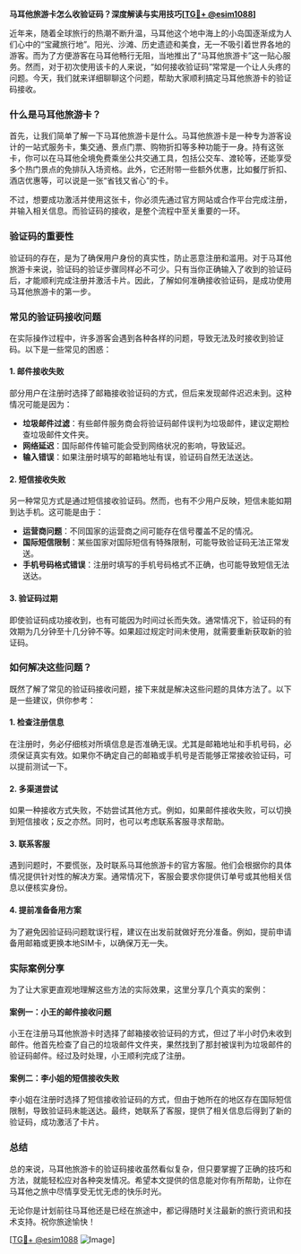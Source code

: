 **马耳他旅游卡怎么收验证码？深度解读与实用技巧[[TG💪+ @esim1088](https://t.me/s/esim1088)]**

近年来，随着全球旅行的热潮不断升温，马耳他这个地中海上的小岛国逐渐成为人们心中的“宝藏旅行地”。阳光、沙滩、历史遗迹和美食，无一不吸引着世界各地的游客。而为了方便游客在马耳他畅行无阻，当地推出了“马耳他旅游卡”这一贴心服务。然而，对于初次使用该卡的人来说，“如何接收验证码”常常是一个让人头疼的问题。今天，我们就来详细聊聊这个问题，帮助大家顺利搞定马耳他旅游卡的验证码接收。

### 什么是马耳他旅游卡？

首先，让我们简单了解一下马耳他旅游卡是什么。马耳他旅游卡是一种专为游客设计的一站式服务卡，集交通、景点门票、购物折扣等多种功能于一身。持有这张卡，你可以在马耳他全境免费乘坐公共交通工具，包括公交车、渡轮等，还能享受多个热门景点的免排队入场资格。此外，它还附带一些额外优惠，比如餐厅折扣、酒店优惠等，可以说是一张“省钱又省心”的卡。

不过，想要成功激活并使用这张卡，你必须先通过官方网站或合作平台完成注册，并输入相关信息。而验证码的接收，是整个流程中至关重要的一环。

### 验证码的重要性

验证码的存在，是为了确保用户身份的真实性，防止恶意注册和滥用。对于马耳他旅游卡来说，验证码的验证步骤同样必不可少。只有当你正确输入了收到的验证码后，才能顺利完成注册并激活卡片。因此，了解如何准确接收验证码，是成功使用马耳他旅游卡的第一步。

### 常见的验证码接收问题

在实际操作过程中，许多游客会遇到各种各样的问题，导致无法及时接收到验证码。以下是一些常见的困惑：

#### 1. 邮件接收失败
部分用户在注册时选择了邮箱接收验证码的方式，但后来发现邮件迟迟未到。这种情况可能是因为：
- **垃圾邮件过滤**：有些邮件服务商会将验证码邮件误判为垃圾邮件，建议定期检查垃圾邮件文件夹。
- **网络延迟**：国际邮件传输可能会受到网络状况的影响，导致延迟。
- **输入错误**：如果注册时填写的邮箱地址有误，验证码自然无法送达。

#### 2. 短信接收失败
另一种常见方式是通过短信接收验证码。然而，也有不少用户反映，短信未能如期到达手机。这可能是由于：
- **运营商问题**：不同国家的运营商之间可能存在信号覆盖不足的情况。
- **国际短信限制**：某些国家对国际短信有特殊限制，可能导致验证码无法正常发送。
- **手机号码格式错误**：注册时填写的手机号码格式不正确，也可能导致短信无法送达。

#### 3. 验证码过期
即使验证码成功接收到，也有可能因为时间过长而失效。通常情况下，验证码的有效期为几分钟至十几分钟不等。如果超过规定时间未使用，就需要重新获取新的验证码。

### 如何解决这些问题？

既然了解了常见的验证码接收问题，接下来就是解决这些问题的具体方法了。以下是一些建议，供你参考：

#### 1. 检查注册信息
在注册时，务必仔细核对所填信息是否准确无误。尤其是邮箱地址和手机号码，必须保证真实有效。如果你不确定自己的邮箱或手机号是否能够正常接收验证码，可以提前测试一下。

#### 2. 多渠道尝试
如果一种接收方式失败，不妨尝试其他方式。例如，如果邮件接收失败，可以切换到短信接收；反之亦然。同时，也可以考虑联系客服寻求帮助。

#### 3. 联系客服
遇到问题时，不要慌张，及时联系马耳他旅游卡的官方客服。他们会根据你的具体情况提供针对性的解决方案。通常情况下，客服会要求你提供订单号或其他相关信息以便核实身份。

#### 4. 提前准备备用方案
为了避免因验证码问题耽误行程，建议在出发前就做好充分准备。例如，提前申请备用邮箱或更换本地SIM卡，以确保万无一失。

### 实际案例分享

为了让大家更直观地理解这些方法的实际效果，这里分享几个真实的案例：

#### 案例一：小王的邮件接收问题
小王在注册马耳他旅游卡时选择了邮箱接收验证码的方式，但过了半小时仍未收到邮件。他首先检查了自己的垃圾邮件文件夹，果然找到了那封被误判为垃圾邮件的验证码邮件。经过及时处理，小王顺利完成了注册。

#### 案例二：李小姐的短信接收失败
李小姐在注册时选择了短信接收验证码的方式，但由于她所在的地区存在国际短信限制，导致验证码未能送达。最终，她联系了客服，提供了相关信息后得到了新的验证码，成功激活了卡片。

### 总结

总的来说，马耳他旅游卡的验证码接收虽然看似复杂，但只要掌握了正确的技巧和方法，就能轻松应对各种突发情况。希望本文提供的信息能对你有所帮助，让你在马耳他之旅中尽情享受无忧无虑的快乐时光。

无论你是计划前往马耳他还是已经在旅途中，都记得随时关注最新的旅行资讯和技术支持。祝你旅途愉快！

[[TG💪+ @esim1088](https://t.me/s/esim1088) ![Image](https://i.postimg.cc/4NQfJmqS/Snipaste-2025-05-13-00-14-12.png)]